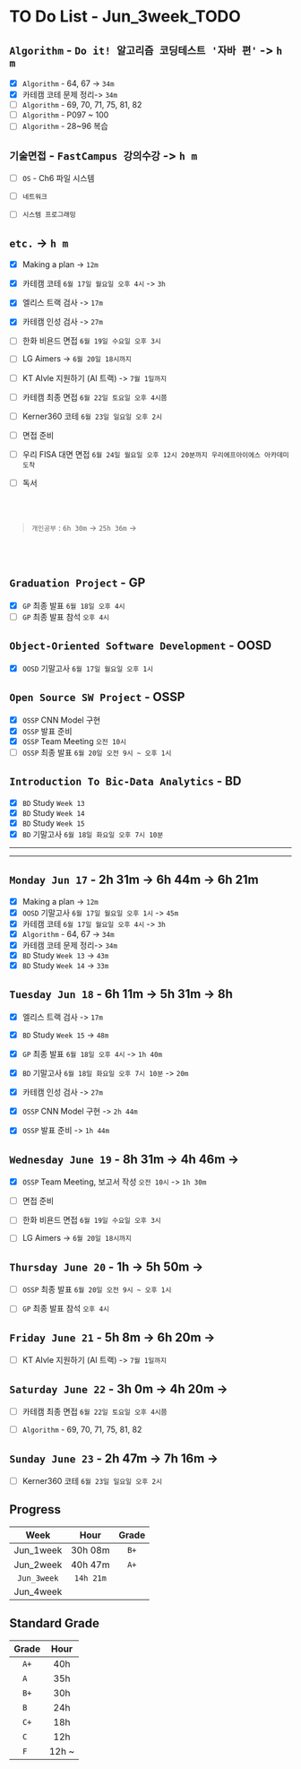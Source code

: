 # TO Do List - Jun_3week_TODO

## `Algorithm` - `Do it! 알고리즘 코딩테스트 '자바 편'` -> `h m`
- [x] `Algorithm` - 64, 67 -> `34m`
- [x] 카테캠 코테 문제 정리-> `34m`
- [ ] `Algorithm` - 69, 70, 71, 75, 81, 82
- [ ] `Algorithm` - P097 ~ 100
- [ ] `Algorithm` - 28~96 복습

<!-- ## `Spring` -> `h m`
- [ ] `자바 웹 개발 워크북` - 4.4 스프링 Web MVC 구현하기 -->

## `기술면접` - `FastCampus 강의수강` ->  `h m`
- [ ] `OS` - Ch6 파일 시스템

- [ ] `네트워크`
- [ ] `시스템 프로그래밍`

## `etc.` -> `h m`
- [x] Making a plan -> `12m`
- [x] 카테캠 코테 `6월 17일 월요일 오후 4시` -> `3h`
- [x] 엘리스 트랙 검사 -> `17m`
- [x] 카테캠 인성 검사 -> `27m`
- [ ] 한화 비욘드 면접 `6월 19일 수요일 오후 3시`
- [ ] LG Aimers -> `6월 20일 18시까지`
- [ ] KT AIvle 지원하기 (AI 트랙) -> `7월 1일까지`
- [ ] 카테캠 최종 면접 `6월 22일 토요일 오후 4시쯤`
- [ ] Kerner360 코테 `6월 23일 일요일 오후 2시`
- [ ] 면접 준비

- [ ] 우리 FISA 대면 면접 `6월 24일 월요일 오후 12시 20분까지 우리에프아이에스 아카데미 도착`
- [ ] 독서

<br><br>

> `개인공부` : `6h 30m` -> `25h 36m` ->

<br><br>

<!-- ## `Java`
## `DeepLearning`
## `OPIc`
## `Stock`
## `React` -->


## `Graduation Project` - GP
- [x] `GP` 최종 발표 `6월 18일 오후 4시`
- [ ] `GP` 최종 발표 참석 `오후 4시`

## `Object-Oriented Software Development` - OOSD
- [x] `OOSD` 기말고사 `6월 17일 월요일 오후 1시`

## `Open Source SW Project` - OSSP
- [x] `OSSP` CNN Model 구현
- [x] `OSSP` 발표 준비 
- [x] `OSSP` Team Meeting `오전 10시`
- [ ] `OSSP` 최종 발표 `6월 20일 오전 9시 ~ 오후 1시`

## `Introduction To Bic-Data Analytics` - BD
- [x] `BD` Study  `Week 13`
- [x] `BD` Study  `Week 14`
- [x] `BD` Study  `Week 15`
- [x] `BD` 기말고사 `6월 18일 화요일 오후 7시 10분`

---
---


## `Monday Jun 17` - 2h 31m -> 6h 44m -> 6h 21m
- [x] Making a plan -> `12m`
- [x] `OOSD` 기말고사 `6월 17일 월요일 오후 1시` -> `45m`
- [x] 카테캠 코테 `6월 17일 월요일 오후 4시` -> `3h`
- [x] `Algorithm` - 64, 67 -> `34m`
- [x] 카테캠 코테 문제 정리-> `34m`
- [x] `BD` Study  `Week 13` -> `43m`
- [x] `BD` Study  `Week 14` -> `33m`

## `Tuesday Jun 18` - 6h 11m -> 5h 31m -> 8h
- [x] 엘리스 트랙 검사 -> `17m`
- [x] `BD` Study  `Week 15` -> `48m`
- [x] `GP` 최종 발표 `6월 18일 오후 4시` -> `1h 40m`
- [x] `BD` 기말고사 `6월 18일 화요일 오후 7시 10분` -> `20m`
- [x] 카테캠 인성 검사 -> `27m`
- [x] `OSSP` CNN Model 구현 -> `2h 44m`
- [x] `OSSP` 발표 준비 -> `1h 44m`


## `Wednesday June 19` - 8h 31m -> 4h 46m ->
- [x] `OSSP` Team Meeting, 보고서 작성 `오전 10시` -> `1h 30m`
- [ ] 면접 준비
- [ ] 한화 비욘드 면접 `6월 19일 수요일 오후 3시`
- [ ] LG Aimers -> `6월 20일 18시까지`


## `Thursday June 20` - 1h -> 5h 50m ->
- [ ] `OSSP` 최종 발표 `6월 20일 오전 9시 ~ 오후 1시`
- [ ] `GP` 최종 발표 참석 `오후 4시`


## `Friday June 21` - 5h 8m -> 6h 20m ->
- [ ] KT AIvle 지원하기 (AI 트랙) -> `7월 1일까지`


## `Saturday June 22` - 3h 0m -> 4h 20m ->
- [ ] 카테캠 최종 면접 `6월 22일 토요일 오후 4시쯤`
- [ ] `Algorithm` - 69, 70, 71, 75, 81, 82


## `Sunday June 23` - 2h 47m -> 7h 16m ->
- [ ] Kerner360 코테 `6월 23일 일요일 오후 2시`



## Progress
| Week | Hour | Grade |
|:---:|:---:|:---:|
|Jun_1week|30h 08m|`B+`|
|Jun_2week|40h 47m|`A+`|
|`Jun_3week`|`14h 21m`||
|Jun_4week|||


## Standard Grade
| Grade | Hour |
|:---:|:---:|
|`A+`|40h|
|`A `|35h|
|`B+`|30h|
|`B `|24h|
|`C+`|18h|
|`C `|12h|
|`F `|12h ~|
